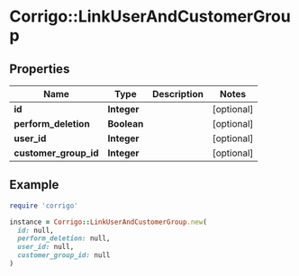 # Corrigo::LinkUserAndCustomerGroup

## Properties

| Name | Type | Description | Notes |
| ---- | ---- | ----------- | ----- |
| **id** | **Integer** |  | [optional] |
| **perform_deletion** | **Boolean** |  | [optional] |
| **user_id** | **Integer** |  | [optional] |
| **customer_group_id** | **Integer** |  | [optional] |

## Example

```ruby
require 'corrigo'

instance = Corrigo::LinkUserAndCustomerGroup.new(
  id: null,
  perform_deletion: null,
  user_id: null,
  customer_group_id: null
)
```

